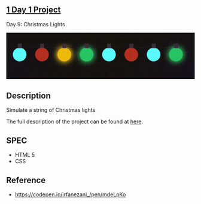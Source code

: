 ## [1 Day 1 Project](https://github.com/bugxvii/OneDay_OneProject) 

Day 9: Christmas Lights

![demo picture](./xmas.gif)

## Description
Simulate a string of Christmas lights

The full description of the project can be found at [here](https://github.com/florinpop17/app-ideas/blob/master/Projects/1-Beginner/GitHub-Status-App.md).

## SPEC
- HTML 5
- CSS

## Reference
- https://codepen.io/irfanezani_/pen/mdeLpKo